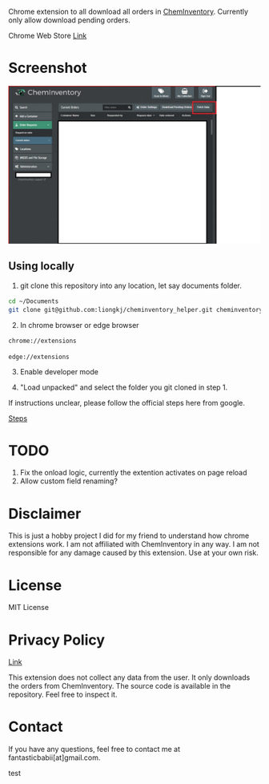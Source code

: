 Chrome extension to all download all orders in [ChemInventory](https://www.cheminventory.net/). Currently only allow download pending orders.

Chrome Web Store [Link](https://chromewebstore.google.com/detail/cheminventory-helper/kfahdlfoecmcclginpncllkdnhjlalka)

# Screenshot
![Screenshot](./img/ss1.jpg)

## Using locally
1. git clone this repository into any location, let say documents folder.

```bash
cd ~/Documents
git clone git@github.com:liongkj/cheminventory_helper.git cheminventory_helper
```

2.  In chrome browser or edge browser

```
chrome://extensions

edge://extensions
```

3. Enable developer mode

4. "Load unpacked" and select the folder you git cloned in step 1. 


If instructions unclear, please follow the official steps here from google.

[Steps](https://developer.chrome.com/docs/extensions/get-started/tutorial/hello-world#load-unpacked)

# TODO

1. Fix the onload logic, currently the extention activates on page reload
2. Allow custom field renaming? 

# Disclaimer
This is just a hobby project I did for my friend to understand how chrome extensions work. I am not affiliated with ChemInventory in any way. I am not responsible for any damage caused by this extension. Use at your own risk.

# License
MIT License

# Privacy Policy
[Link](./privacy.md)

This extension does not collect any data from the user. It only downloads the orders from ChemInventory. The source code is available in the repository. Feel free to inspect it.

# Contact
If you have any questions, feel free to contact me at fantasticbabii[at]gmail.com.


test